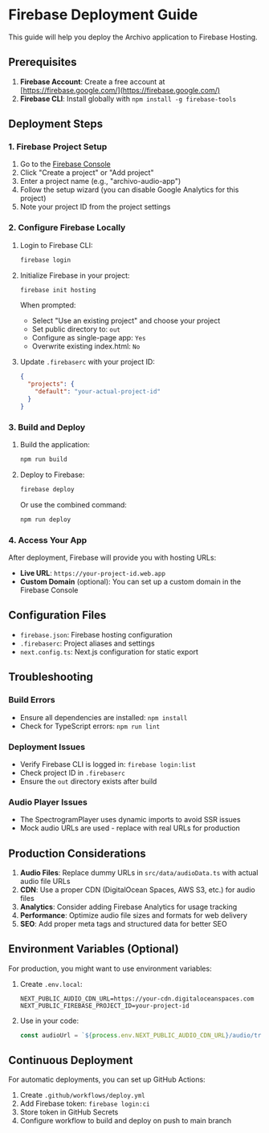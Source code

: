 # Firebase Deployment Guide

This guide will help you deploy the Archivo application to Firebase Hosting.

## Prerequisites

1. **Firebase Account**: Create a free account at [https://firebase.google.com/](https://firebase.google.com/)
2. **Firebase CLI**: Install globally with `npm install -g firebase-tools`

## Deployment Steps

### 1. Firebase Project Setup

1. Go to the [Firebase Console](https://console.firebase.google.com/)
2. Click "Create a project" or "Add project"
3. Enter a project name (e.g., "archivo-audio-app")
4. Follow the setup wizard (you can disable Google Analytics for this project)
5. Note your project ID from the project settings

### 2. Configure Firebase Locally

1. Login to Firebase CLI:
   ```bash
   firebase login
   ```

2. Initialize Firebase in your project:
   ```bash
   firebase init hosting
   ```

   When prompted:
   - Select "Use an existing project" and choose your project
   - Set public directory to: `out`
   - Configure as single-page app: `Yes`
   - Overwrite existing index.html: `No`

3. Update `.firebaserc` with your project ID:
   ```json
   {
     "projects": {
       "default": "your-actual-project-id"
     }
   }
   ```

### 3. Build and Deploy

1. Build the application:
   ```bash
   npm run build
   ```

2. Deploy to Firebase:
   ```bash
   firebase deploy
   ```

   Or use the combined command:
   ```bash
   npm run deploy
   ```

### 4. Access Your App

After deployment, Firebase will provide you with hosting URLs:
- **Live URL**: `https://your-project-id.web.app`
- **Custom Domain** (optional): You can set up a custom domain in the Firebase Console

## Configuration Files

- `firebase.json`: Firebase hosting configuration
- `.firebaserc`: Project aliases and settings
- `next.config.ts`: Next.js configuration for static export

## Troubleshooting

### Build Errors
- Ensure all dependencies are installed: `npm install`
- Check for TypeScript errors: `npm run lint`

### Deployment Issues
- Verify Firebase CLI is logged in: `firebase login:list`
- Check project ID in `.firebaserc`
- Ensure the `out` directory exists after build

### Audio Player Issues
- The SpectrogramPlayer uses dynamic imports to avoid SSR issues
- Mock audio URLs are used - replace with real URLs for production

## Production Considerations

1. **Audio Files**: Replace dummy URLs in `src/data/audioData.ts` with actual audio file URLs
2. **CDN**: Use a proper CDN (DigitalOcean Spaces, AWS S3, etc.) for audio files
3. **Analytics**: Consider adding Firebase Analytics for usage tracking
4. **Performance**: Optimize audio file sizes and formats for web delivery
5. **SEO**: Add proper meta tags and structured data for better SEO

## Environment Variables (Optional)

For production, you might want to use environment variables:

1. Create `.env.local`:
   ```env
   NEXT_PUBLIC_AUDIO_CDN_URL=https://your-cdn.digitaloceanspaces.com
   NEXT_PUBLIC_FIREBASE_PROJECT_ID=your-project-id
   ```

2. Use in your code:
   ```typescript
   const audioUrl = `${process.env.NEXT_PUBLIC_AUDIO_CDN_URL}/audio/track.mp3`
   ```

## Continuous Deployment

For automatic deployments, you can set up GitHub Actions:

1. Create `.github/workflows/deploy.yml`
2. Add Firebase token: `firebase login:ci`
3. Store token in GitHub Secrets
4. Configure workflow to build and deploy on push to main branch
